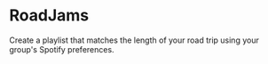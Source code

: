 # RoadJams
Create a playlist that matches the length of your road trip using your group's Spotify preferences.
